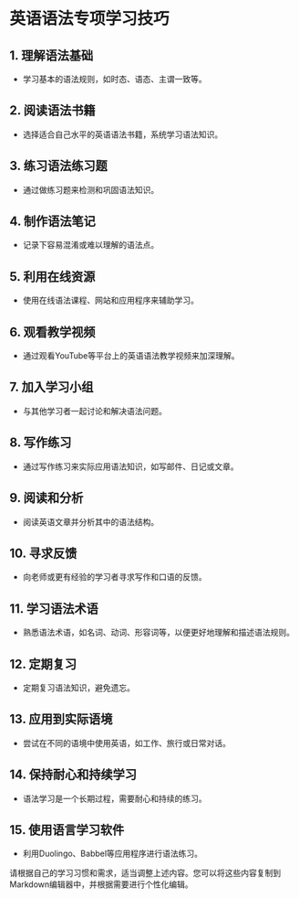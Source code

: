 # 英语语法专项学习技巧

## 1. 理解语法基础
- 学习基本的语法规则，如时态、语态、主谓一致等。

## 2. 阅读语法书籍
- 选择适合自己水平的英语语法书籍，系统学习语法知识。

## 3. 练习语法练习题
- 通过做练习题来检测和巩固语法知识。

## 4. 制作语法笔记
- 记录下容易混淆或难以理解的语法点。

## 5. 利用在线资源
- 使用在线语法课程、网站和应用程序来辅助学习。

## 6. 观看教学视频
- 通过观看YouTube等平台上的英语语法教学视频来加深理解。

## 7. 加入学习小组
- 与其他学习者一起讨论和解决语法问题。

## 8. 写作练习
- 通过写作练习来实际应用语法知识，如写邮件、日记或文章。

## 9. 阅读和分析
- 阅读英语文章并分析其中的语法结构。

## 10. 寻求反馈
- 向老师或更有经验的学习者寻求写作和口语的反馈。

## 11. 学习语法术语
- 熟悉语法术语，如名词、动词、形容词等，以便更好地理解和描述语法规则。

## 12. 定期复习
- 定期复习语法知识，避免遗忘。

## 13. 应用到实际语境
- 尝试在不同的语境中使用英语，如工作、旅行或日常对话。

## 14. 保持耐心和持续学习
- 语法学习是一个长期过程，需要耐心和持续的练习。

## 15. 使用语言学习软件
- 利用Duolingo、Babbel等应用程序进行语法练习。

请根据自己的学习习惯和需求，适当调整上述内容。您可以将这些内容复制到Markdown编辑器中，并根据需要进行个性化编辑。